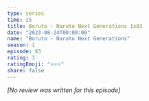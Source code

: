 ```yaml
---
type: series
time: 25
title: Boruto - Naruto Next Generations 1x83
date: "2023-08-24T00:00:00"
name: "Boruto - Naruto Next Generations"
season: 1
episode: 83
rating: 3
ratingEmoji: "⭐️⭐️⭐️"
share: false
---
```


_[No review was written for this episode]_
